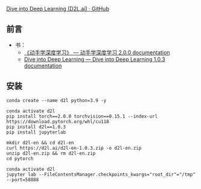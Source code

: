 [Dive into Deep Learning (D2L.ai) · GitHub](https://github.com/d2l-ai)

## 前言

- 书： 
  - [《动手学深度学习》 — 动手学深度学习 2.0.0 documentation](https://zh.d2l.ai/)
  - [Dive into Deep Learning — Dive into Deep Learning 1.0.3 documentation](https://d2l.ai/)

## 安装

~~~
conda create --name d2l python=3.9 -y

conda activate d2l
pip install torch==2.0.0 torchvision==0.15.1 --index-url https://download.pytorch.org/whl/cu118
pip install d2l==1.0.3
pip install jupyterlab
~~~

~~~
mkdir d2l-en && cd d2l-en
curl https://d2l.ai/d2l-en-1.0.3.zip -o d2l-en.zip
unzip d2l-en.zip && rm d2l-en.zip
cd pytorch
~~~

~~~
conda activate d2l
jupyter lab --FileContentsManager.checkpoints_kwargs="root_dir"="/tmp"  --port=58888
~~~

